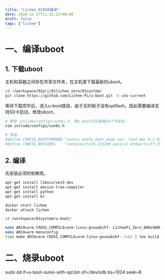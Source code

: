 ```yaml
---
title: "Lichee_02系统编译"
date: 2020-12-27T21:31:22+08:00
draft: false
tags: ["lichee"]
---
```


# 一、编译uboot
## 1. 下载uboot
主机和容器之间存在共享文件夹，在主机里下载最新的uboot。
```bash
cd ~/workspace/02prj/01lichee_zero/01system/
git clone https://github.com/Lichee-Pi/u-boot.git -b v3s-current
```
等待下载完毕后，进入u-boot路径，由于买的板子没有spiflash，因此需要编译支持SD卡启动，修改uboot，

```bash
# 修改 include/configs/sun8i.h, 使u-boot可以直接从tf卡启动：
vim include/configs/sun8i.h

# 添加
#define CONFIG_BOOTCOMMAND "setenv bootm_boot_mode sec; load mmc 0:1 0x41000000 zImage; load mmc 0:1 0x41800000 sun8i-v3s-licheepi-zero-dock.dtb; bootz 0x41000000 - 0x41800000;"
#define CONFIG_BOOTARGS    "console=ttyS0,115200 panic=5 mtdparts=tf:1M(uboot),64k(dtb),4M(kernel),-(rootfs) rootwait root=/dev/mmcblk0p2 earlyprintk rw  vt.global_cursor_default=0"

```

## 2. 编译
先安装必须的依赖库。
```bash
apt-get install libncurses5-dev
apt-get install device-tree-compiler
apt-get install python
apt-get install bc

```

```bash
docker start lichee 
docker attach lichee

cd /workspace/01system/u-boot/

make ARCH=arm CROSS_COMPILE=arm-linux-gnueabihf- LicheePi_Zero_800x480LCD_defconfig
make ARCH=arm menuconfig
time make ARCH=arm CROSS_COMPILE=arm-linux-gnueabihf- 2>&1 | tee build.log
```


# 二、烧录uboot

sudo dd if=u-boot-sunxi-with-spl.bin of=/dev/sdb bs=1024 seek=8



